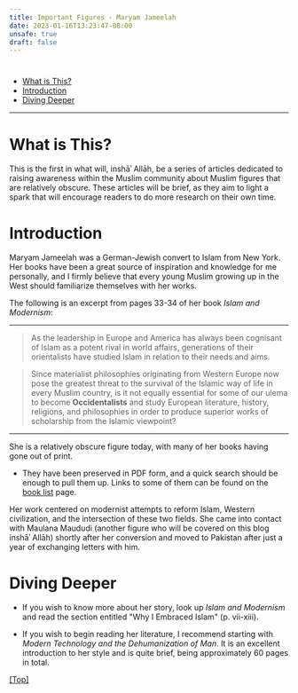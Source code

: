 ```yaml
--- 
title: Important Figures - Maryam Jameelah
date: 2023-01-16T13:23:47-08:00
unsafe: true
draft: false
---
```


# <a name="top"></a>

* [What is This?](#what-is-this)
* [Introduction](#introduction)
* [Diving Deeper](#diving-deeper)

***

# <a name="what-is-this"></a> 

# What is This?

This is the first in what will, inshāʾ Allāh, be a series of articles dedicated to raising awareness within the Muslim community about Muslim figures that are relatively obscure. These articles will be brief, as they aim to light a spark that will encourage readers to do more research on their own time. 

# <a name="introduction"></a> 

# Introduction

Maryam Jameelah was a German-Jewish convert to Islam from New York. Her books have been a great source of inspiration and knowledge for me personally, and I firmly believe that every young Muslim growing up in the West should familiarize themselves with her works. 

The following is an excerpt from pages 33-34 of her book *Islam and Modernism*:

***

> As the leadership in Europe and America has always been cognisant of Islam as a potent rival in world affairs, generations of their orientalists have studied Islam in relation to their needs and aims. 

> Since materialist philosophies originating from Western Europe now pose the greatest threat to the survival of the Islamic way of life in every Muslim country, is it not equally essential for some of our ulema to become __Occidentalists__ and study European literature, history, religions, and philosophies in order to produce superior works of scholarship from the Islamic viewpoint?

***

She is a relatively obscure figure today, with many of her books having gone out of print. 

* They have been preserved in PDF form, and a quick search should be enough to pull them up. Links to some of them can be found on the [book list](/book-list/) page.

Her work centered on modernist attempts to reform Islam, Western civilization, and the intersection of these two fields. She came into contact with Maulana Maududi (another figure who will be covered on this blog inshāʾ Allāh) shortly after her conversion and moved to Pakistan after just a year of exchanging letters with him. 

# <a name="diving-deeper"></a> 

# Diving Deeper

* If you wish to know more about her story, look up *Islam and Modernism* and read the section entitled "Why I Embraced Islam" (p. vii-xiii).

* If you wish to begin reading her literature, I recommend starting with *Modern Technology and the Dehumanization of Man*. It is an excellent introduction to her style and is quite brief, being approximately 60 pages in total.

[[Top]](#top)
